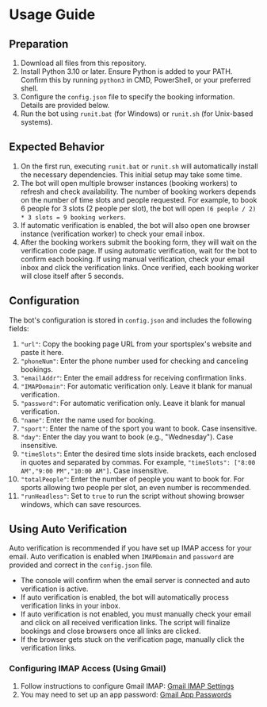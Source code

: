 # Usage Guide

## Preparation
1. Download all files from this repository.
2. Install Python 3.10 or later. Ensure Python is added to your PATH. Confirm this by running `python3` in CMD, PowerShell, or your preferred shell.
3. Configure the `config.json` file to specify the booking information. Details are provided below.
4. Run the bot using `runit.bat` (for Windows) or `runit.sh` (for Unix-based systems).

## Expected Behavior
1. On the first run, executing `runit.bat` or `runit.sh` will automatically install the necessary dependencies. This initial setup may take some time.
2. The bot will open multiple browser instances (booking workers) to refresh and check availability. The number of booking workers depends on the number of time slots and people requested. For example, to book 6 people for 3 slots (2 people per slot), the bot will open `(6 people / 2) * 3 slots = 9 booking workers`.
3. If automatic verification is enabled, the bot will also open one browser instance (verification worker) to check your email inbox.
4. After the booking workers submit the booking form, they will wait on the verification code page. If using automatic verification, wait for the bot to confirm each booking. If using manual verification, check your email inbox and click the verification links. Once verified, each booking worker will close itself after 5 seconds.

## Configuration
The bot's configuration is stored in `config.json` and includes the following fields:

1. `"url"`: Copy the booking page URL from your sportsplex's website and paste it here.
2. `"phoneNum"`: Enter the phone number used for checking and canceling bookings.
3. `"emailAddr"`: Enter the email address for receiving confirmation links.
4. `"IMAPDomain"`: For automatic verification only. Leave it blank for manual verification.
5. `"password"`: For automatic verification only. Leave it blank for manual verification.
6. `"name"`: Enter the name used for booking.
7. `"sport"`: Enter the name of the sport you want to book. Case insensitive.
8. `"day"`: Enter the day you want to book (e.g., "Wednesday"). Case insensitive.
9. `"timeSlots"`: Enter the desired time slots inside brackets, each enclosed in quotes and separated by commas. For example, `"timeSlots": ["8:00 AM","9:00 PM","10:00 AM"]`. Case insensitive.
10. `"totalPeople"`: Enter the number of people you want to book for. For sports allowing two people per slot, an even number is recommended.
11. `"runHeadless"`: Set to `true` to run the script without showing browser windows, which can save resources.

## Using Auto Verification
Auto verification is recommended if you have set up IMAP access for your email. Auto verification is enabled when `IMAPDomain` and `password` are provided and correct in the `config.json` file. 

- The console will confirm when the email server is connected and auto verification is active.
- If auto verification is enabled, the bot will automatically process verification links in your inbox.
- If auto verification is not enabled, you must manually check your email and click on all received verification links. The script will finalize bookings and close browsers once all links are clicked.
- If the browser gets stuck on the verification page, manually click the verification links.

### Configuring IMAP Access (Using Gmail)
1. Follow instructions to configure Gmail IMAP: [Gmail IMAP Settings](https://www.androidauthority.com/gmail-imap-settings-3059177/)
2. You may need to set up an app password: [Gmail App Passwords](https://myaccount.google.com/apppasswords)
